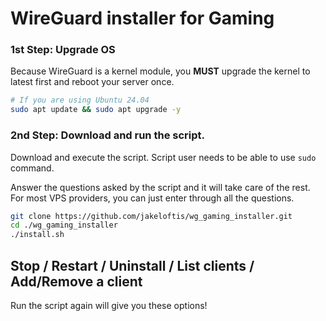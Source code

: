# WireGuard installer for Gaming

### 1st Step: Upgrade OS

Because WireGuard is a kernel module, you **MUST** upgrade the kernel to latest first and reboot your server once.

```bash
# If you are using Ubuntu 24.04
sudo apt update && sudo apt upgrade -y
```

### 2nd Step: Download and run the script.

Download and execute the script. Script user needs to be able to use `sudo` command.

Answer the questions asked by the script and it will take care of the rest. For most VPS providers, you can just enter through all the questions.

```bash
git clone https://github.com/jakeloftis/wg_gaming_installer.git
cd ./wg_gaming_installer
./install.sh
```
## Stop / Restart / Uninstall / List clients / Add/Remove a client 

Run the script again will give you these options!

